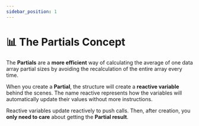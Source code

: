 ```yaml
---
sidebar_position: 1
---
```


# 📊 The Partials Concept

The **Partials** are a **more efficient** way of calculating the average of one data array partial sizes by avoiding the recalculation of the entire array every time.

When you create a **Partial**, the structure will create a **reactive variable** behind the scenes. The name reactive represents how the variables will automatically update their
values without more instructions.

Reactive variables update reactively to push calls. Then, after creation, you **only need to care** about getting the **Partial result**.
